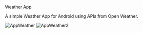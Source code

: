 Weather App

A simple Weather App for Android using APIs from Open Weather.



![AppWeather](https://github.com/donMakrel/WeatherApp/assets/73997770/76b57962-d6c9-4da9-84f6-a52f61864901)
![AppWeather2](https://github.com/donMakrel/WeatherApp/assets/73997770/1fd26a16-78a2-4f40-81c6-17c75e73b9c2)
